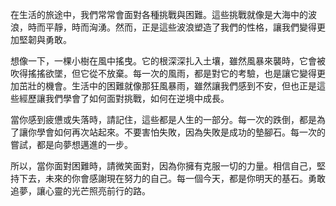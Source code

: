 在生活的旅途中，我們常常會面對各種挑戰與困難。這些挑戰就像是大海中的波浪，時而平靜，時而洶湧。然而，正是這些波浪塑造了我們的性格，讓我們變得更加堅韌與勇敢。

想像一下，一棵小樹在風中搖曳。它的根深深扎入土壤，雖然風暴來襲時，它會被吹得搖搖欲墜，但它從不放棄。每一次的風雨，都是對它的考驗，也是讓它變得更加茁壯的機會。生活中的困難就像那狂風暴雨，雖然讓我們感到不安，但也正是這些經歷讓我們學會了如何面對挑戰，如何在逆境中成長。

當你感到疲憊或失落時，請記住，這些都是人生的一部分。每一次的跌倒，都是為了讓你學會如何再次站起來。不要害怕失敗，因為失敗是成功的墊腳石。每一次的嘗試，都是向夢想邁進的一步。

所以，當你面對困難時，請微笑面對，因為你擁有克服一切的力量。相信自己，堅持下去，未來的你會感謝現在努力的自己。每一個今天，都是你明天的基石。勇敢追夢，讓心靈的光芒照亮前行的路。